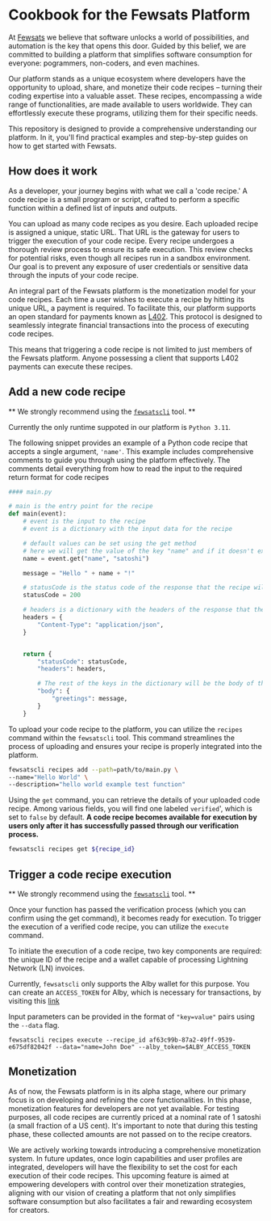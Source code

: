 # Cookbook for the Fewsats Platform

At [Fewsats](fewsats.com) we believe that software unlocks a world of possibilities, and automation is the key that opens this door. Guided by this belief, we are committed to building a platform that simplifies software consumption for everyone: pogrammers, non-coders, and even machines.

Our platform stands as a unique ecosystem where developers have the opportunity to upload, share, and monetize their code recipes – turning their coding expertise into a valuable asset. These recipes, encompassing a wide range of functionalities, are made available to users worldwide. They can effortlessly execute these programs, utilizing them for their specific needs.

This repository is designed to provide a comprehensive understanding our platform. In it, you'll find practical examples and step-by-step guides on how to get started with Fewsats.

## How does it work

As a developer, your journey begins with what we call a 'code recipe.' A code recipe is a small program or script, crafted to perform a specific function within a defined list of inputs and outputs.

You can upload as many code recipes as you desire.  Each uploaded recipe is assigned a unique, static URL. That URL is the gateway for users to trigger the execution of your code recipe. Every recipe undergoes a thorough review process to ensure its safe execution. This review checks for potential risks, even though all recipes run in a sandbox environment. Our goal is to prevent any exposure of user credentials or sensitive data through the inputs of your code recipe.

An integral part of the Fewsats platform is the monetization model for your code recipes.  Each time a user wishes to execute a recipe by hitting its unique URL, a payment is required. To facilitate this, our platform supports an open standard for payments known as [L402](https://github.com/Fewsats/awesome-L402). This protocol is designed to seamlessly integrate financial transactions into the process of executing code recipes.

This means that triggering a code recipe is not limited to just members of the Fewsats platform. Anyone possessing a client that supports L402 payments can execute these recipes.


## Add a new code recipe

** We strongly recommend using the [`fewsatscli`](https://github.com/Fewsats/fewsatscli) tool. **

Currently the only runtime suppoted in our platform is `Python 3.11`.

The following snippet provides an example of a Python code recipe that accepts a single argument, `'name'`. This example includes comprehensive comments to guide you through using the platform effectively. The comments detail everything from how to read the input to the required return format for code recipes

```python
#### main.py

# main is the entry point for the recipe
def main(event):
    # event is the input to the recipe
    # event is a dictionary with the input data for the recipe

    # default values can be set using the get method
    # here we will get the value of the key "name" and if it doesn't exist, we will use "satoshi"
    name = event.get("name", "satoshi")

    message = "Hello " + name + "!"

    # statusCode is the status code of the response that the recipe will return
    statusCode = 200

    # headers is a dictionary with the headers of the response that the recipe will return
    headers = {
        "Content-Type": "application/json",
    }


    return { 
        "statusCode": statusCode,
        "headers": headers,

        # The rest of the keys in the dictionary will be the body of the response
        "body": {
            "greetings": message,
        }
    }
```

To upload your code recipe to the platform, you can utilize the `recipes` command within the `fewsatscli` tool. This command streamlines the process of uploading and ensures your recipe is properly integrated into the platform.

```bash
fewsatscli recipes add --path=path/to/main.py \
--name="Hello World" \
--description="hello world example test function"
```

Using the `get` command, you can retrieve the details of your uploaded code recipe. Among various fields, you will find one labeled `verified`', which is set to `false` by default. **A code recipe becomes available for execution by users only after it has successfully passed through our verification process.**

```bash
fewsatscli recipes get ${recipe_id}
```

## Trigger a code recipe execution

** We strongly recommend using the [`fewsatscli`](https://github.com/Fewsats/fewsatscli) tool. **

Once your function has passed the verification process (which you can confirm using the get command), it becomes ready for execution. To trigger the execution of a verified code recipe, you can utilize the `execute` command.

To initiate the execution of a code recipe, two key components are required: the unique ID of the recipe and a wallet capable of processing Lightning Network (LN) invoices. 

Currently, `fewsatscli` only supports the Alby wallet for this purpose. You can create an `ACCESS_TOKEN` for Alby, which is necessary for transactions, by visiting this [link](https://getalby.com/developer/access_tokens/new)

Input parameters can be provided in the format of `"key=value"` pairs using the `--data` flag. 

```
fewsatscli recipes execute --recipe_id af63c99b-87a2-49ff-9539-e675df82042f --data="name=John Doe" --alby_token=$ALBY_ACCESS_TOKEN
```


## Monetization

As of now, the Fewsats platform is in its alpha stage, where our primary focus is on developing and refining the core functionalities. In this phase, monetization features for developers are not yet available. For testing purposes, all code recipes are currently priced at a nominal rate of 1 satoshi (a small fraction of a US cent). It's important to note that during this testing phase, these collected amounts are not passed on to the recipe creators.

We are actively working towards introducing a comprehensive monetization system. In future updates, once login capabilities and user profiles are integrated, developers will have the flexibility to set the cost for each execution of their code recipes. This upcoming feature is aimed at empowering developers with control over their monetization strategies, aligning with our vision of creating a platform that not only simplifies software consumption but also facilitates a fair and rewarding ecosystem for creators.
